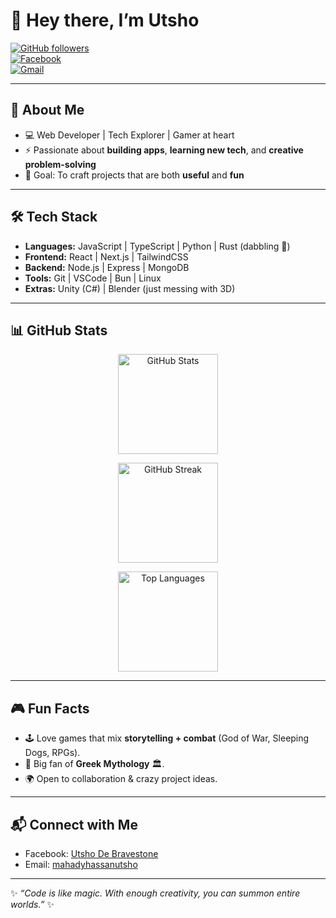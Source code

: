 # 👋 Hey there, I’m Utsho  

[![GitHub followers](https://img.shields.io/github/followers/mahadyhassanutsho?label=Follow%20Me&style=social)](https://github.com/mahadyhassanutsho)  
[![Facebook](https://img.shields.io/badge/Facebook-%231877F2.svg?&style=for-the-badge&logo=facebook&logoColor=white)](https://facebook.com/utshodebravestone)  
[![Gmail](https://img.shields.io/badge/Email-D14836?style=for-the-badge&logo=gmail&logoColor=white)](mailto:mahadyhassanutsho)  

---

## 🚀 About Me
- 💻 Web Developer | Tech Explorer | Gamer at heart  
- ⚡ Passionate about **building apps**, **learning new tech**, and **creative problem-solving**  
- 🎯 Goal: To craft projects that are both **useful** and **fun**  

---

## 🛠️ Tech Stack
- **Languages:** JavaScript | TypeScript | Python | Rust (dabbling 🦀)  
- **Frontend:** React | Next.js | TailwindCSS  
- **Backend:** Node.js | Express | MongoDB  
- **Tools:** Git | VSCode | Bun | Linux  
- **Extras:** Unity (C#) | Blender (just messing with 3D)  

---

## 📊 GitHub Stats
<p align="center">
  <img src="https://github-readme-stats.vercel.app/api?username=mahadyhassanutsho&show_icons=true&theme=tokyonight" alt="GitHub Stats" height="160"/>
</p>

<p align="center">
  <img src="https://streak-stats.demolab.com?user=mahadyhassanutsho&theme=tokyonight&hide_border=true" alt="GitHub Streak" height="160"/>
</p>

<p align="center">
  <img src="https://github-readme-stats.vercel.app/api/top-langs/?username=mahadyhassanutsho&layout=compact&theme=tokyonight" alt="Top Languages" height="160"/>
</p>



---

## 🎮 Fun Facts
- 🕹️ Love games that mix **storytelling + combat** (God of War, Sleeping Dogs, RPGs).  
- 📖 Big fan of **Greek Mythology** 🏛️.  
- 🌍 Open to collaboration & crazy project ideas.  

---

## 📬 Connect with Me
- Facebook: [Utsho De Bravestone](https://facebook.com/utshodebravestone)  
- Email: [mahadyhassanutsho](mailto:mahadyhassanutsho)  

---

✨ _“Code is like magic. With enough creativity, you can summon entire worlds.”_ ✨
